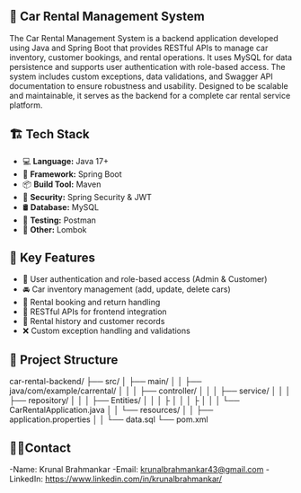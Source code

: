 
## 📌 Car Rental Management System
The Car Rental Management System is a backend application developed using Java and Spring Boot that provides RESTful APIs to manage car inventory, customer bookings, and rental operations. It uses MySQL for data persistence and supports user authentication with role-based access. The system includes custom exceptions, data validations, and Swagger API documentation to ensure robustness and usability. Designed to be scalable and maintainable, it serves as the backend for a complete car rental service platform.

## 🏗️ Tech Stack
- 💻 **Language:** Java 17+
- 🌱 **Framework:** Spring Boot
- 📦 **Build Tool:** Maven
- 🔐 **Security:** Spring Security & JWT
- 🛢 **Database:** MySQL
- 🧪 **Testing:** Postman
- 🧩 **Other:** Lombok

## 📌 Key Features
- 🔐 User authentication and role-based access (Admin & Customer)
- 🚘 Car inventory management (add, update, delete cars)
- 📅 Rental booking and return handling
- 📂 RESTful APIs for frontend integration
- 🧾 Rental history and customer records
- ❌ Custom exception handling and validations

## 📁 Project Structure
car-rental-backend/
├── src/
│ ├── main/
│ │ ├── java/com/example/carrental/
│ │ │ ├── controller/
│ │ │ ├── service/
│ │ │ ├── repository/
│ │ │ ├── Entities/
│ │ │ ├
│ │ │ ├
│ │ │ └── CarRentalApplication.java
│ │ └── resources/
│ │ ├── application.properties
│ │ └── data.sql
└── pom.xml


## 🙋‍♂️Contact
-Name: Krunal Brahmankar
-Email: krunalbrahmankar43@gmail.com
-LinkedIn: https://www.linkedin.com/in/krunalbrahmankar/
